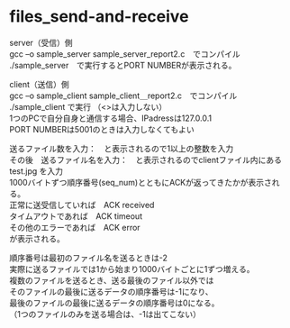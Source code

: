 # files_send-and-receive

server（受信）側<br>
gcc –o sample_server sample_server_report2.c　でコンパイル<br>
./sample_server　で実行するとPORT NUMBERが表示される。


client（送信）側<br>
gcc –o sample_client sample_client＿report2.c　でコンパイル<br>
./sample_client <IPaddress> <PORT NUMBER> で実行 （<>は入力しない）<br>
1つのPCで自分自身と通信する場合、IPadressは127.0.0.1<br>
PORT NUMBERは5001のときは入力しなくてもよい<br>
  
送るファイル数を入力：　と表示されるので1以上の整数を入力<br>
その後　送るファイル名を入力：　と表示されるのでclientファイル内にある test.jpg を入力<br>
1000バイトずつ順序番号(seq_num)とともにACKが返ってきたかが表示される。<br>
正常に送受信していれば　ACK received<br>
タイムアウトであれば　ACK timeout<br>
その他のエラーであれば　ACK error<br>
が表示される。<br>
  
順序番号は最初のファイル名を送るときは-2<br>
実際に送るファイルでは1から始まり1000バイトごとに1ずつ増える。<br>
複数のファイルを送るとき、送る最後のファイル以外では<br>
そのファイルの最後に送るデータの順序番号は-1になり、<br>
最後のファイルの最後に送るデータの順序番号は0になる。<br>
（1つのファイルのみを送る場合は、-1は出てこない）
  


